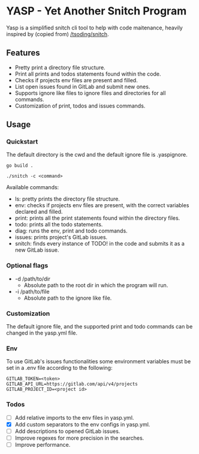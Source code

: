 # YASP - Yet Another Snitch Program

Yasp is a simplified snitch cli tool to help with code maitenance, heavily inspired by (copied from) [/tsoding/snitch](https://github.com/tsoding/snitch). 

## Features

* Pretty print a directory file structure.
* Print all prints and todos statements found within the code.
* Checks if projects env files are present and filled.
* List open issues found in GitLab and submit new ones.
* Supports ignore like files to ignore files and directories for all commands.
* Customization of print, todos and issues commands.

## Usage

### Quickstart

The default directory is the cwd and the default ignore file is .yaspignore.

```
go build .

./snitch -c <command>
```

Available commands:

* ls: pretty prints the directory file structure.
* env: checks if projects env files are present, with the correct variables declared and filled.
* print: prints all the print statements found within the directory files.
* todo: prints all the todo statements.
* diag: runs the env, print and todo commands.
* issues: prints project's GitLab issues.
* snitch: finds every instance of TODO! in the code and submits it as a new GitLab issue.


### Optional flags

- -d /path/to/dir
  - Absolute path to the root dir in which the program will run.
- -i /path/to/file
  - Absolute path to the ignore like file.


### Customization

The default ignore file, and the supported print and todo commands can be changed in the yasp.yml file.

### Env

To use GitLab's issues functionalities some environment variables must be set in a .env file according to the following:

```
GITLAB_TOKEN=<token>
GITLAB_API_URL=https://gitlab.com/api/v4/projects
GITLAB_PROJECT_ID=<project id>
```

### Todos

- [ ] Add relative imports to the env files in yasp.yml.
- [x] Add custom separators to the env configs in yasp.yml.
- [ ] Add descriptions to opened GitLab issues.
- [ ] Improve regexes for more precision in the searches.
- [ ] Improve performance.